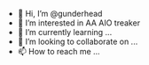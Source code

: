 - 👋 Hi, I’m @gunderhead
- 👀 I’m interested in AA AIO treaker
- 🌱 I’m currently learning ...
- 💞️ I’m looking to collaborate on ...
- 📫 How to reach me ...

<!---
gunderhead/gunderhead is a ✨ special ✨ repository because its `README.md` (this file) appears on your GitHub profile.
You can click the Preview link to take a look at your changes.
--->
